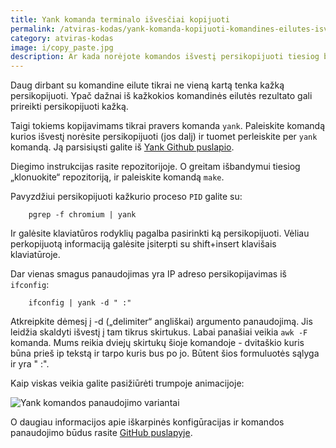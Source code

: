 ```yaml
---
title: Yank komanda terminalo išvesčiai kopijuoti
permalink: /atviras-kodas/yank-komanda-kopijuoti-komandines-eilutes-isvesciai
category: atviras-kodas
image: i/copy_paste.jpg
description: Ar kada norėjote komandos išvestį persikopijuoti tiesiog be pelės? Yank komanda leidžia tai gana nesunkiai pasidaryti.
---
```


Daug dirbant su komandine eilute tikrai ne vieną kartą tenka kažką persikopijuoti. Ypač dažnai iš kažkokios komandinės eilutės rezultato gali prireikti persikopijuoti kažką.

Taigi tokiems kopijavimams tikrai pravers komanda `yank`. Paleiskite komandą kurios išvestį norėsite persikopijuoti (jos dalį) ir tuomet perleiskite per `yank` komandą. Ją parsisiųsti galite iš [Yank Github puslapio](https://github.com/mptre/yank).

Diegimo instrukcijas rasite repozitorijoje. O greitam išbandymui tiesiog „klonuokite“ repozitoriją, ir paleiskite komandą `make`.

Pavyzdžiui persikopijuoti kažkurio proceso `PID` galite su:

```
    pgrep -f chromium | yank
```

Ir galėsite klaviatūros rodyklių pagalba pasirinkti ką persikopijuoti. Vėliau perkopijuotą informaciją galėsite įsiterpti su shift+insert klavišais klaviatūroje.

Dar vienas smagus panaudojimas yra IP adreso persikopijavimas iš `ifconfig`:

```
    ifconfig | yank -d " :"
```

Atkreipkite dėmesį į -d („delimiter“ angliškai) argumento panaudojimą. Jis leidžia skaldyti išvestį į tam tikrus skirtukus. Labai panašiai veikia `awk -F` komanda. Mums reikia dviejų skirtukų šioje komandoje - dvitaškio kuris būna prieš ip tekstą ir tarpo kuris bus po jo. Būtent šios formuluotės sąlyga ir yra " :".

Kaip viskas veikia galite pasižiūrėti trumpoje animacijoje:

![Yank komandos panaudojimo variantai](/i/yank.gif)

O daugiau informacijos apie iškarpinės konfigūracijas ir komandos panaudojimo būdus rasite [GitHub puslapyje](https://github.com/mptre/yank).
